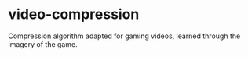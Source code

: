 # video-compression
Compression algorithm adapted for gaming videos, learned through the imagery of the game.
